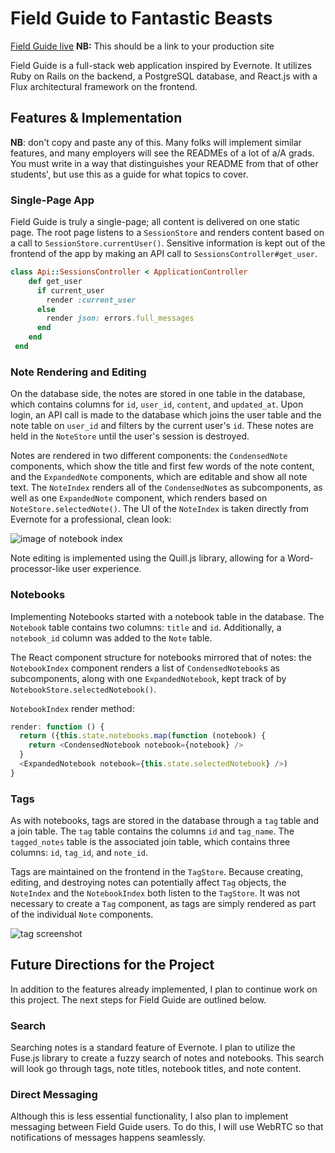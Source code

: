 # Field Guide to Fantastic Beasts

[Field Guide live][heroku] **NB:** This should be a link to your production site

[heroku]: http://www.herokuapp.com

Field Guide is a full-stack web application inspired by Evernote.  It utilizes Ruby on Rails on the backend, a PostgreSQL database, and React.js with a Flux architectural framework on the frontend.  

## Features & Implementation

 **NB**: don't copy and paste any of this.  Many folks will implement similar features, and many employers will see the READMEs of a lot of a/A grads.  You must write in a way that distinguishes your README from that of other students', but use this as a guide for what topics to cover.  

### Single-Page App

Field Guide is truly a single-page; all content is delivered on one static page.  The root page listens to a `SessionStore` and renders content based on a call to `SessionStore.currentUser()`.  Sensitive information is kept out of the frontend of the app by making an API call to `SessionsController#get_user`.

```ruby
class Api::SessionsController < ApplicationController
    def get_user
      if current_user
        render :current_user
      else
        render json: errors.full_messages
      end
    end
 end
  ```

### Note Rendering and Editing

  On the database side, the notes are stored in one table in the database, which contains columns for `id`, `user_id`, `content`, and `updated_at`.  Upon login, an API call is made to the database which joins the user table and the note table on `user_id` and filters by the current user's `id`.  These notes are held in the `NoteStore` until the user's session is destroyed.  

  Notes are rendered in two different components: the `CondensedNote` components, which show the title and first few words of the note content, and the `ExpandedNote` components, which are editable and show all note text.  The `NoteIndex` renders all of the `CondensedNote`s as subcomponents, as well as one `ExpandedNote` component, which renders based on `NoteStore.selectedNote()`. The UI of the `NoteIndex` is taken directly from Evernote for a professional, clean look:  

![image of notebook index](https://github.com/appacademy/sample-project-proposal/blob/master/docs/noteIndex.png)

Note editing is implemented using the Quill.js library, allowing for a Word-processor-like user experience.

### Notebooks

Implementing Notebooks started with a notebook table in the database.  The `Notebook` table contains two columns: `title` and `id`.  Additionally, a `notebook_id` column was added to the `Note` table.  

The React component structure for notebooks mirrored that of notes: the `NotebookIndex` component renders a list of `CondensedNotebook`s as subcomponents, along with one `ExpandedNotebook`, kept track of by `NotebookStore.selectedNotebook()`.  

`NotebookIndex` render method:

```javascript
render: function () {
  return ({this.state.notebooks.map(function (notebook) {
    return <CondensedNotebook notebook={notebook} />
  }
  <ExpandedNotebook notebook={this.state.selectedNotebook} />)
}
```

### Tags

As with notebooks, tags are stored in the database through a `tag` table and a join table.  The `tag` table contains the columns `id` and `tag_name`.  The `tagged_notes` table is the associated join table, which contains three columns: `id`, `tag_id`, and `note_id`.  

Tags are maintained on the frontend in the `TagStore`.  Because creating, editing, and destroying notes can potentially affect `Tag` objects, the `NoteIndex` and the `NotebookIndex` both listen to the `TagStore`.  It was not necessary to create a `Tag` component, as tags are simply rendered as part of the individual `Note` components.  

![tag screenshot](https://github.com/appacademy/sample-project-proposal/blob/master/docs/tagScreenshot.png)

## Future Directions for the Project

In addition to the features already implemented, I plan to continue work on this project.  The next steps for Field Guide are outlined below.

### Search

Searching notes is a standard feature of Evernote.  I plan to utilize the Fuse.js library to create a fuzzy search of notes and notebooks.  This search will look go through tags, note titles, notebook titles, and note content.  

### Direct Messaging

Although this is less essential functionality, I also plan to implement messaging between Field Guide users.  To do this, I will use WebRTC so that notifications of messages happens seamlessly.  
